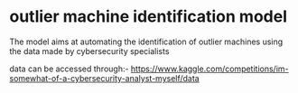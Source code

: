 # outlier machine identification model
The model aims at automating the identification of outlier machines using the data made by cybersecurity specialists 


data can be accessed through:-
https://www.kaggle.com/competitions/im-somewhat-of-a-cybersecurity-analyst-myself/data
